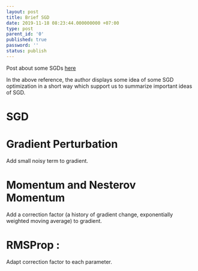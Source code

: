 ```yaml
---
layout: post
title: Brief SGD
date: 2019-11-18 08:23:44.000000000 +07:00
type: post
parent_id: '0'
published: true
password: ''
status: publish
---
```


Post about some SGDs [here](
https://www.datasciencecentral.com/profiles/blogs/a-brief-and-comprehensive-guide-to-stochastic-gradient-descent
)

In the above reference, the author displays some idea of some SGD optimization in a short way which support us to summarize important ideas of SGD.

# SGD

# Gradient Perturbation
Add small noisy term to gradient.

# Momentum and Nesterov Momentum
Add a correction factor (a history of gradient change, exponentially weighted moving average) to gradient.

# RMSProp : 
Adapt correction factor to each parameter.


